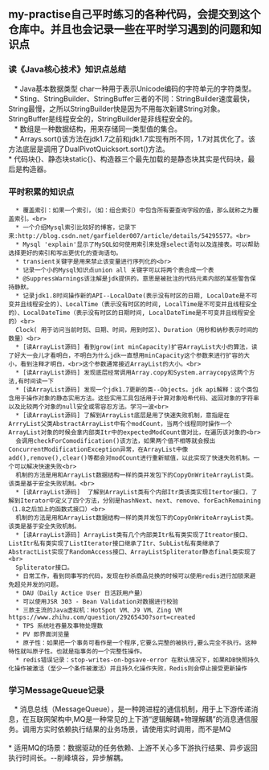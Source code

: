 ## my-practise自己平时练习的各种代码，会提交到这个仓库中。并且也会记录一些在平时学习遇到的问题和知识点
### 读《Java核心技术》知识点总结
    * Java基本数据类型 char一种用于表示Unicode编码的字符单元的字符类型。<br>
    * Sting、StringBuilder、StringBuffer三者的不同：StringBuilder速度最快，String最慢，之所以StringBuilder快是因为不用每次新建String对象。 <br>StringBuffer是线程安全的，StringBuilder是非线程安全的。<br>
    * 数组是一种数据结构，用来存储同一类型值的集合。<br>
    * Arrays.sort()该方法在jdk1.7之前和jdk1.7实现有所不同，1.7对其优化了。该方法底层是调用了DualPivotQuicksort.sort()方法。<br>
      * 代码块{}、静态块static{}、构造器三个最先加载的是静态块其实是代码块，最后是构造器。
### 平时积累的知识点
      * 覆盖索引：如果一个索引，（如：组合索引）中包含所有要查询字段的值，那么就称之为覆盖索引。<br>
      * 一个介绍Mysql索引比较好的博客，记录下来:http://blog.csdn.net/garfielder007/article/details/54295577。<br>
      * Mysql 'explain'显示了MySQL如何使用索引来处理select语句以及连接表。可以帮助选择更好的索引和写出更优化的查询语句。
      * transient关键字是用来禁止该变量进行序列化的<br>
      * 记录一个小的Mysql知识点union all 关键字可以将两个表合成一个表
      * @SuppressWarnings该注解是jdk提供的，意思是被批注的代码元素内部的某些警告保持静默。 
      * 记录jdk1.8时间操作新的API--LocalDate(表示没有时区的日期, LocalDate是不可变并且线程安全的)、LocalTime（表示没有时区的时间, LocalTime是不可变并且线程安全的）、LocalDateTime（表示没有时区的日期时间, LocalDateTime是不可变并且线程安全的）<br>
      Clock( 用于访问当前时刻、日期、时间，用到时区)、Duration（用秒和纳秒表示时间的数量）<br>
      * [读ArrayList源码] 看到grow(int minCapacity)扩容ArrayList大小的算法，读了好大一会儿才看明白，不明白为什么jdk一直想用minCapacity这个参数来进行扩容的大小，看到注释才明白，<br>这个参数通常接近ArrayList的大小。<br>
      * [读ArrayList源码] 发现底层经常调用Array.copy和System.arraycopy这两个方法,有时间读一下
      * [读ArrayList源码] 发现一个jdk1.7更新的类--Objects。jdk api解释：这个类包含用于操作对象的静态实用方法。这些实用工具包括用于计算对象哈希代码、返回对象的字符串以及比较两个对象的null安全或零容忍方法。学习一波<br>
      * [读ArrayList源码] 了解到ArrayList底层是用了快速失败机制，意指是在ArrryList父类AbstractArrayList中有个modCount，当两个线程同时操作一个ArrayList对象的时候会拿内部类Itr中的expectedModCount做对比，在遍历该对象的<br>
      会调用checkForComodification()该方法，如果两个值不相等就会报出ConcurrentModificationException异常，在ArrayList中像add(),remove(),clear()等都会对modCount进行重新赋值，以此实现了快速失败机制。一个可以解决快速失败<br>
      机制的方法是用和ArrayList数据结构一样的类并发包下的CopyOnWriteArrayList类。该类是基于安全失败机制。<br>
      * [读ArrayList源码]  了解到ArrayList类有个内部Itr类该类实现Itertor接口，了解到Iterator中定义了四个方法，分别是hashNext、next、remove、forEachRemaining（1.8之后加上的函数式接口）<br>
      机制的方法是用和ArrayList数据结构一样的类并发包下的CopyOnWriteArrayList类。该类是基于安全失败机制。
      * [读ArrayList源码] ArrayList类有几个内部类Itr私有类实现了Itreator接口、ListItr私有类实现了ListIterator接口继承了Itr、SubList私有类继承了AbstractList实现了RandomAccess接口、ArrayListSpliterator静态final类实现了<br>
      Spliterator接口。
      * 日常工作，看到同事写的代码，发现在秒杀商品兑换的时候可以使用redis进行加锁来避免超兑并发的问题。
      * DAU（Daily Actice User 日活跃用户量）
      * 可以使用JSR 303 - Bean Validation对数据进行校验
      * 三款主流的Java虚拟机：HotSpot VM、J9 VM、Zing VM https://www.zhihu.com/question/29265430?sort=created
      * TPS 系统吐吞量及事物处理数
      * PV 即界面浏览量
      * 原子性：如果把一个事务可看作是一个程序,它要么完整的被执行,要么完全不执行。这种特性就叫原子性。也就是指事务的一个完整性操作。
      * redis错误记录：stop-writes-on-bgsave-error 在默认情况下，如果RDB快照持久化操作被激活（至少一个条件被激活）并且持久化操作失败，Redis则会停止接受更新操作
### 学习MessageQueue记录
    * 消息总线（MessageQueue），是一种跨进程的通信机制，用于上下游传递消息，在互联网架构中,MQ是一种常见的上下游“逻辑解耦+物理解耦”的消息通信服务。调用方实时依赖执行结果的业务场景，请使用实时调用，而不是MQ<br>         
      * 适用MQ的场景：数据驱动的任务依赖、上游不关心多下游执行结果、异步返回执行时间长。--削峰填谷，异步解耦。
 

 
 
